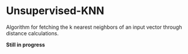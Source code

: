 # Unsupervised-KNN

Algorithm for fetching the k nearest neighbors of an input vector through distance calculations.

__Still in progress__
